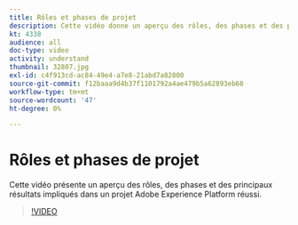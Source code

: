 ```yaml
---
title: Rôles et phases de projet
description: Cette vidéo donne un aperçu des rôles, des phases et des principaux résultats impliqués dans un projet Experience Platform réussi.
kt: 4338
audience: all
doc-type: video
activity: understand
thumbnail: 32807.jpg
exl-id: c4f913cd-ac84-49e4-a7e8-21abd7a82800
source-git-commit: f12baaa9d4b37f1101792a4ae479b5a62893eb68
workflow-type: tm+mt
source-wordcount: '47'
ht-degree: 0%

---
```


# Rôles et phases de projet

Cette vidéo présente un aperçu des rôles, des phases et des principaux résultats impliqués dans un projet Adobe Experience Platform réussi.

>[!VIDEO](https://video.tv.adobe.com/v/3430451?quality=12&learn=on&captions=fre_fr)
